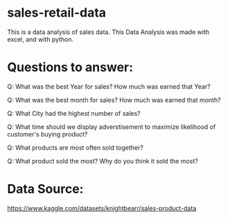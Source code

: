 # sales-retail-data
This is a data analysis of sales data. This Data Analysis was made with excel, and with python.

<h1>Questions to answer:</h1>

Q: What was the best Year for sales? How much was earned that Year?

Q: What was the best month for sales? How much was earned that month?

Q: What City had the highest number of sales?

Q: What time should we display adverstisement to maximize likelihood of customer's buying product?

Q: What products are most often sold together?

Q: What product sold the most? Why do you think it sold the most?

<h1>Data Source:</h1>

https://www.kaggle.com/datasets/knightbearr/sales-product-data


